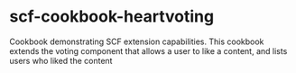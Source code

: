 scf-cookbook-heartvoting
========================

Cookbook demonstrating SCF extension capabilities. This cookbook extends the voting component that allows a user to like a content, and lists users who liked the content
